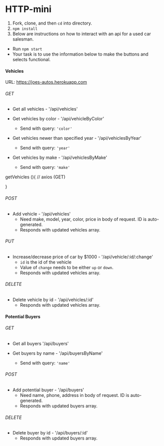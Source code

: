 # HTTP-mini

1. Fork, clone, and then `cd` into directory.
2. `npm install`
3. Below are instructions on how to interact with an api for a used car salesman.
  - Run `npm start`
  - Your task is to use the information below to make the buttons and selects functional.

#### Vehicles

URL: https://joes-autos.herokuapp.com

###### GET

- Get all vehicles - '/api/vehicles'

- Get vehicles by color - '/api/vehicleByColor'
  - Send with query: `'color'`

- Get vehicles newer than specified year - '/api/vehiclesByYear'
  - Send with query: `'year'`

- Get vehicles by make - '/api/vehiclesByMake'
  - Send with query: `'make'`

getVehicles (){
  // axios (GET)
  
}

###### POST
- Add vehicle - '/api/vehicles'
  - Need make, model, year, color, price in body of request. ID is auto-generated.
  - Responds with updated vehicles array.

###### PUT
- Increase/decrease price of car by $1000 -  '/api/vehicle/:id/:change'
  - `id` is the id of the vehicle
  - Value of `change` needs to be either `up` or `down`.
  - Responds with updated vehicles array.

###### DELETE
- Delete vehicle by id - '/api/vehicles/:id'
  - Responds with updated vehicles array.



#### Potential Buyers

###### GET
- Get all buyers '/api/buyers'

- Get buyers by name - '/api/buyersByName'
  - Send with query: `'name'`

###### POST
- Add potential buyer - '/api/buyers'
  - Need name, phone, address in body of request. ID is auto-generated.
  - Responds with updated buyers array.

###### DELETE
- Delete buyer by id - '/api/buyers/:id'
  - Responds with updated buyers array.



